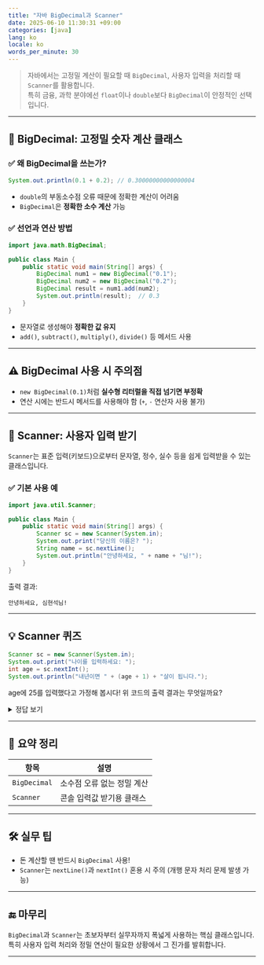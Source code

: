 ```yaml
---
title: "자바 BigDecimal과 Scanner"
date: 2025-06-10 11:30:31 +09:00
categories: [java]
lang: ko
locale: ko
words_per_minute: 30
---
```


> 자바에서는 고정밀 계산이 필요할 때 `BigDecimal`, 사용자 입력을 처리할 때 `Scanner`를 활용합니다.  
> 특히 금융, 과학 분야에선 `float`이나 `double`보다 `BigDecimal`이 안정적인 선택입니다.

---

## 🔹 BigDecimal: 고정밀 숫자 계산 클래스

### ✅ 왜 BigDecimal을 쓰는가?

```java
System.out.println(0.1 + 0.2); // 0.30000000000000004
```

- `double`의 부동소수점 오류 때문에 정확한 계산이 어려움
- `BigDecimal`은 **정확한 소수 계산** 가능

### ✅ 선언과 연산 방법

```java
import java.math.BigDecimal;

public class Main {
    public static void main(String[] args) {
        BigDecimal num1 = new BigDecimal("0.1");
        BigDecimal num2 = new BigDecimal("0.2");
        BigDecimal result = num1.add(num2);
        System.out.println(result);  // 0.3
    }
}
```

- 문자열로 생성해야 **정확한 값 유지**
- `add()`, `subtract()`, `multiply()`, `divide()` 등 메서드 사용

---

## ⚠ BigDecimal 사용 시 주의점

- `new BigDecimal(0.1)`처럼 **실수형 리터럴을 직접 넘기면 부정확**
- 연산 시에는 반드시 메서드를 사용해야 함 (`+`, `-` 연산자 사용 불가)

---

## 🔹 Scanner: 사용자 입력 받기

`Scanner`는 표준 입력(키보드)으로부터 문자열, 정수, 실수 등을 쉽게 입력받을 수 있는 클래스입니다.

### ✅ 기본 사용 예

```java
import java.util.Scanner;

public class Main {
    public static void main(String[] args) {
        Scanner sc = new Scanner(System.in);
        System.out.print("당신의 이름은? ");
        String name = sc.nextLine();
        System.out.println("안녕하세요, " + name + "님!");
    }
}
```
출력 결과:
```
안녕하세요, 심현석님!
```
---

## 💡 Scanner 퀴즈

```java
Scanner sc = new Scanner(System.in);
System.out.print("나이를 입력하세요: ");
int age = sc.nextInt();
System.out.println("내년이면 " + (age + 1) + "살이 됩니다.");
```
age에 25를 입력했다고 가정해 봅시다! 위 코드의 출력 결과는 무엇일까요?
<details>
<summary>정답 보기</summary>

- 예를 들어 `25`를 입력하면  
출력: `내년이면 26살이 됩니다.`

</details>

---

## 📌 요약 정리

| 항목        | 설명 |
|-------------|------|
| `BigDecimal` | 소수점 오류 없는 정밀 계산 |
| `Scanner`    | 콘솔 입력값 받기용 클래스 |

---

## 🛠 실무 팁

- 돈 계산할 땐 반드시 `BigDecimal` 사용!
- `Scanner`는 `nextLine()`과 `nextInt()` 혼용 시 주의 (개행 문자 처리 문제 발생 가능)

---

## 🔚 마무리

`BigDecimal`과 `Scanner`는 초보자부터 실무자까지 폭넓게 사용하는 핵심 클래스입니다.  
특히 사용자 입력 처리와 정밀 연산이 필요한 상황에서 그 진가를 발휘합니다.

---
